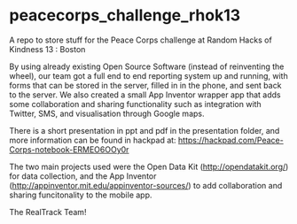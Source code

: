peacecorps_challenge_rhok13
===========================

A repo to store stuff for the Peace Corps challenge at Random Hacks of Kindness 13 : Boston

By using already existing Open Source Software (instead of reinventing the wheel),
our team got a full end to end reporting system up and running, with forms that
can be stored in the server, filled in in the phone, and sent back to
the server. We also created a small App Inventor wrapper app that adds some
collaboration and sharing functionality such as integration with Twitter, SMS,
and visualisation through Google maps.

There is a short presentation in ppt and pdf in the presentation folder, and
more information can be found in hackpad at:
https://hackpad.com/Peace-Corps-notebook-ERMEO6OOy0r

The two main projects used were the Open Data Kit (http://opendatakit.org/) for
data collection, and the App Inventor
(http://appinventor.mit.edu/appinventor-sources/) to add collaboration and
sharing funcitonality to the mobile app.

The RealTrack Team!

